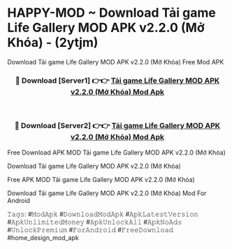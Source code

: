 # HAPPY-MOD ~ Download Tải game Life Gallery MOD APK v2.2.0 (Mở Khóa) - (2ytjm)
Download Tải game Life Gallery MOD APK v2.2.0 (Mở Khóa) Free Mod APK

<div align="center">
<h3>🔴 Download [Server1] 👉👉 <a href="https://apk-comot.site?title=Tải_game_Life_Gallery_MOD_APK_v2.2.0_(Mở_Khóa)">Tải game Life Gallery MOD APK v2.2.0 (Mở Khóa) Mod Apk</a></h3><br>

<h3>🔴 Download [Server2] 👉👉 <a href="https://apk-comot.site?title=Tải_game_Life_Gallery_MOD_APK_v2.2.0_(Mở_Khóa)">Tải game Life Gallery MOD APK v2.2.0 (Mở Khóa) Mod Apk</a></h3>
</div>


Free Download APK MOD Tải game Life Gallery MOD APK v2.2.0 (Mở Khóa)

Download Tải game Life Gallery MOD APK v2.2.0 (Mở Khóa) 

Free APK MOD Tải game Life Gallery MOD APK v2.2.0 (Mở Khóa) 

Download Tải game Life Gallery MOD APK v2.2.0 (Mở Khóa) Mod For Android

𝚃𝚊𝚐𝚜: #𝙼𝚘𝚍𝙰𝚙𝚔 #𝙳𝚘𝚠𝚗𝚕𝚘𝚊𝚍𝙼𝚘𝚍𝙰𝚙𝚔 #𝙰𝚙𝚔𝙻𝚊𝚝𝚎𝚜𝚝𝚅𝚎𝚛𝚜𝚒𝚘𝚗 #𝙰𝚙𝚔𝚄𝚗𝚕𝚒𝚖𝚒𝚝𝚎𝚍𝙼𝚘𝚗𝚎𝚢 #𝙰𝚙𝚔𝚄𝚗𝚕𝚘𝚌𝚔𝙰𝚕𝚕 #𝙰𝚙𝚔𝙽𝚘𝙰𝚍𝚜 #𝚄𝚗𝚕𝚘𝚌𝚔𝙿𝚛𝚎𝚖𝚒𝚞𝚖 #𝙵𝚘𝚛𝙰𝚗𝚍𝚛𝚘𝚒𝚍 #𝙵𝚛𝚎𝚎𝙳𝚘𝚠𝚗𝚕𝚘𝚊𝚍 #home_design_mod_apk